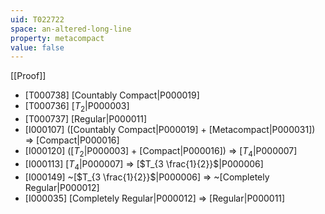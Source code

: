 ```yaml
---
uid: T022722
space: an-altered-long-line
property: metacompact
value: false
---
```

[[Proof]]

* [T000738] [Countably Compact|P000019]
* [T000736] [$T_2$|P000003]
* [T000737] [Regular|P000011]
* [I000107] ([Countably Compact|P000019] + [Metacompact|P000031]) => [Compact|P000016]
* [I000120] ([$T_2$|P000003] + [Compact|P000016]) => [$T_4$|P000007]
* [I000113] [$T_4$|P000007] => [$T_{3 \frac{1}{2}}$|P000006]
* [I000149] ~[$T_{3 \frac{1}{2}}$|P000006] => ~[Completely Regular|P000012]
* [I000035] [Completely Regular|P000012] => [Regular|P000011]

